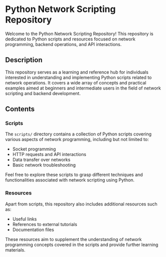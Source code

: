 # Python Network Scripting Repository

Welcome to the Python Network Scripting Repository! This repository is dedicated to Python scripts and resources focused on network programming, backend operations, and API interactions.

## Description

This repository serves as a learning and reference hub for individuals interested in understanding and implementing Python scripts related to network operations. It covers a wide array of concepts and practical examples aimed at beginners and intermediate users in the field of network scripting and backend development.

## Contents

### Scripts

The `scripts/` directory contains a collection of Python scripts covering various aspects of network programming, including but not limited to:
- Socket programming
- HTTP requests and API interactions
- Data transfer over networks
- Basic network troubleshooting

Feel free to explore these scripts to grasp different techniques and functionalities associated with network scripting using Python.

### Resources

Apart from scripts, this repository also includes additional resources such as:
- Useful links
- References to external tutorials
- Documentation files

These resources aim to supplement the understanding of network programming concepts covered in the scripts and provide further learning materials.
